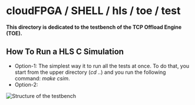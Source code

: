 # cloudFPGA / SHELL / hls / toe / test

**This directory is dedicated to the testbench of the TCP Offload Engine (TOE).** 
 
## How To Run a HLS C Simulation
- Option-1: The simplest way it to run all the tests at once. To do that, you start from the upper directory (*cd ..*) and you run the following command: *make csim*.
- Option-2: 
  

![Structure of the testbench](https://github.ibm.com/cloudFPGA/SRA/blob/fab_nts/FMKU60/SHELL/Shell_x1Udp_x1Tcp_x2Mp_x2Mc/hls/toe/test/images/Fig-TestToe-Structure.bmp)
